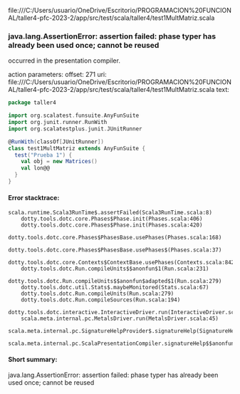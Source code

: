 file:///C:/Users/usuario/OneDrive/Escritorio/PROGRAMACION%20FUNCIONAL/taller4-pfc-2023-2/app/src/test/scala/taller4/test1MultMatriz.scala
### java.lang.AssertionError: assertion failed: phase typer has already been used once; cannot be reused

occurred in the presentation compiler.

action parameters:
offset: 271
uri: file:///C:/Users/usuario/OneDrive/Escritorio/PROGRAMACION%20FUNCIONAL/taller4-pfc-2023-2/app/src/test/scala/taller4/test1MultMatriz.scala
text:
```scala
package taller4

import org.scalatest.funsuite.AnyFunSuite
import org.junit.runner.RunWith
import org.scalatestplus.junit.JUnitRunner

@RunWith(classOf[JUnitRunner])
class test1MultMatriz extends AnyFunSuite {
  test("Prueba 1") {
    val obj = new Matrices()
    val lon@@
  }
}

```



#### Error stacktrace:

```
scala.runtime.Scala3RunTime$.assertFailed(Scala3RunTime.scala:8)
	dotty.tools.dotc.core.Phases$Phase.init(Phases.scala:406)
	dotty.tools.dotc.core.Phases$Phase.init(Phases.scala:420)
	dotty.tools.dotc.core.Phases$PhasesBase.usePhases(Phases.scala:168)
	dotty.tools.dotc.core.Phases$PhasesBase.usePhases$(Phases.scala:37)
	dotty.tools.dotc.core.Contexts$ContextBase.usePhases(Contexts.scala:842)
	dotty.tools.dotc.Run.compileUnits$$anonfun$1(Run.scala:231)
	dotty.tools.dotc.Run.compileUnits$$anonfun$adapted$1(Run.scala:279)
	dotty.tools.dotc.util.Stats$.maybeMonitored(Stats.scala:67)
	dotty.tools.dotc.Run.compileUnits(Run.scala:279)
	dotty.tools.dotc.Run.compileSources(Run.scala:194)
	dotty.tools.dotc.interactive.InteractiveDriver.run(InteractiveDriver.scala:165)
	scala.meta.internal.pc.MetalsDriver.run(MetalsDriver.scala:45)
	scala.meta.internal.pc.SignatureHelpProvider$.signatureHelp(SignatureHelpProvider.scala:40)
	scala.meta.internal.pc.ScalaPresentationCompiler.signatureHelp$$anonfun$1(ScalaPresentationCompiler.scala:375)
```
#### Short summary: 

java.lang.AssertionError: assertion failed: phase typer has already been used once; cannot be reused
